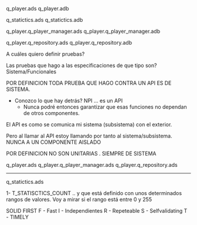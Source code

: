 q_player.ads
q_player.adb

q_statictics.ads
q_statictics.adb

q_player.q_player_manager.ads
q_player.q_player_manager.adb

q_player.q_repository.ads
q_player.q_repository.adb

A cuáles quiero definir pruebas?

Las pruebas que hago a las especificaciones de que tipo son? Sistema/Funcionales

POR DEFINICION TODA PRUEBA QUE HAGO CONTRA UN API ES DE SISTEMA. 
- Conozco lo que hay detrás? NPI ... es un API
  - Nunca podré entonces garantizar que esas funciones
    no dependan de otros componentes.

El API es como se comunica mi sistema (subsistema)
con el exterior.

Pero al llamar al API estoy llamando por tanto al sistema/subsistema. NUNCA A UN COMPONENTE AISLADO

POR DEFINICION NO SON UNITARIAS . SIEMPRE DE SISTEMA

q_player.ads
q_player.q_player_manager.ads
q_player.q_repository.ads

---

q_statictics.ads

1- T_STATISCTICS_COUNT .. y que está definido con unos determinados rangos de valores.
Voy a mirar si el rango está entre 0 y 255

SOLID
FIRST
F - Fast
I - Independientes
R - Repeteable
S - Selfvalidating
T - TIMELY